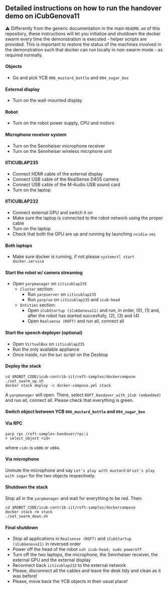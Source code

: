 ## Detailed instructions on how to run the handover demo on iCubGenova11

:warning: Differently from the generic documentation in the main `README.md` of this repository, these instructions will let you initialize and shutdown the docker swarm every time the demonstration is executed - helper scripts are provided. This is important to restore the status of the machines involved in the demonstration such that docker can run locally in non-swarm mode - as required normally.

#### Objects
- Go and pick YCB `006_mustard_bottle` and `004_sugar_box`

#### External display
- Turn on the wall-mounted display

#### Robot
- Turn on the robot power supply, CPU and motors

#### Microphone receiver system
- Turn on the Sennheiser microphone receiver
- Turn on the Sennheiser wireless micrphone unit

#### IITICUBLAP235
- Connect HDMI cable of the external display
- Connect USB cable of the RealSense D405 camera
- Connect USB cable of the M-Audio USB sound card
- Turn on the laptop

#### IITICUBLAP232
- Connect external GPU and switch it on
- Make sure the laptop is connected to the robot network using the proper cable
- Turn on the laptop
- Check that both the GPU are up and running by launching `nvidia-smi`

#### Both laptops
- Make sure docker is running, if not please `systemctl start docker.service`

#### Start the robot w/ camera streaming
- Open `yarpmanager` on `iiticublap235`
  - `Cluster` section:
    - Run `yarpserver` on `iiticublap235`
    - Run `yarprun` on `iiticublap235` and `icub-head`
  - `Entities` section:
    - Open `iCubStartup (iCubGenova11)` and run, in order, (0), (1) and, after the robot has started succesfully, (2), (3) and (4)
    - Open `Realsense (ROFT)` and run all, connect all

#### Start the speech deployer (optional)
- Open `VirtualBox` on `iiticublap235`
- Run the only available appliance
- Once inside, run the `bat` script on the Desktop

#### Deploy the stack
```console
cd $ROBOT_CODE/icub-contrib-iit/roft-samples/dockercompose
./set_swarm_up.sh
docker stack deploy -c docker-compose.yml stack
```

A `yarpmanager` will open. There, select `ROFT_Handover_with_iCub (embedded)` and run all, connect all. Please check that everything is green.

#### Switch object between YCB `006_mustard_bottle` and `004_sugar_box`

#### Via RPC
```console
yarp rpc /roft-samples-handover/rpc:i
> select_object <id>
```
where `<id>` is `o006` or `o004`.

#### Via microphone
Unmute the microphone and say `Let's play with mustard` or `Let's play with sugar` for the two objects respectively.

#### Shutdown the stack
Stop all in the `yarpmanager` and wait for everything to be red. Then:

```console
cd $ROBOT_CODE/icub-contrib-iit/roft-samples/dockercompose
docker stack rm stack
./set_swarm_down.sh
```

#### Final shutdown
- Stop all applications in `Realsense (ROFT)` and `iCubStartup (iCubGenova11)` in reversed order
- Power off the head of the robot `ssh icub-head; sudo poweroff`
- Turn off the two laptops, the microphone, the Sennheiser receiver, the external GPU and the external display
- Reconnect back `iiticublap232` to the external network
- Please, disconnect all the cables and leave the desk tidy and clean as it was before!
- Please, move back the YCB objects in their usual place!
